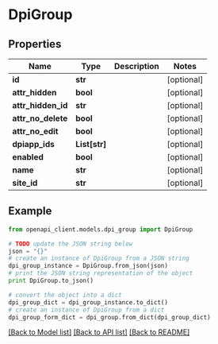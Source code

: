# DpiGroup


## Properties

Name | Type | Description | Notes
------------ | ------------- | ------------- | -------------
**id** | **str** |  | [optional] 
**attr_hidden** | **bool** |  | [optional] 
**attr_hidden_id** | **str** |  | [optional] 
**attr_no_delete** | **bool** |  | [optional] 
**attr_no_edit** | **bool** |  | [optional] 
**dpiapp_ids** | **List[str]** |  | [optional] 
**enabled** | **bool** |  | [optional] 
**name** | **str** |  | [optional] 
**site_id** | **str** |  | [optional] 

## Example

```python
from openapi_client.models.dpi_group import DpiGroup

# TODO update the JSON string below
json = "{}"
# create an instance of DpiGroup from a JSON string
dpi_group_instance = DpiGroup.from_json(json)
# print the JSON string representation of the object
print DpiGroup.to_json()

# convert the object into a dict
dpi_group_dict = dpi_group_instance.to_dict()
# create an instance of DpiGroup from a dict
dpi_group_form_dict = dpi_group.from_dict(dpi_group_dict)
```
[[Back to Model list]](../README.md#documentation-for-models) [[Back to API list]](../README.md#documentation-for-api-endpoints) [[Back to README]](../README.md)


